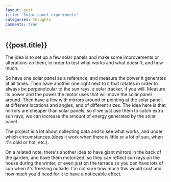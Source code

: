 ```yaml
---
layout: post
title: "Solar panel experiments"
categories: thoughts
comments: true
---
```


<h2>{{post.title}}</h2>
The idea is to set up a few solar panels and make some improvements or alterations on them, in order to test what works and what doesn't, and how much.

So have one solar panel as a reference, and measure the power it generates at all times.
Then have another one right next to it that rotates in order to always be perpendicular to the sun rays, a solar tracker, if you will.
Measure its power and the power the motor uses that will move the solar panel around.
Then have a few with mirrors around or pointing at the solar panel, at different locations and angles, and of different sizes. The idea here is that mirrors are cheaper than solar panels, so if we just use them to catch extra sun rays, we can increase the amount of energy generated by the solar panel.

The project is a lot about collecting data and to see what works, and under which circumstances (does it work when there is little or a lot of sun, when it's cold or hot, etc.).

On a related note, there's another idea to have giant mirrors in the back of the garden, and have them motorized, so they can reflect sun rays on the house during the winter, or even just on the terrace so you can have lots of sun when it's freezing outside.
I'm not sure how much this would cost and how much you'd need for it to have a noticeable effect.

